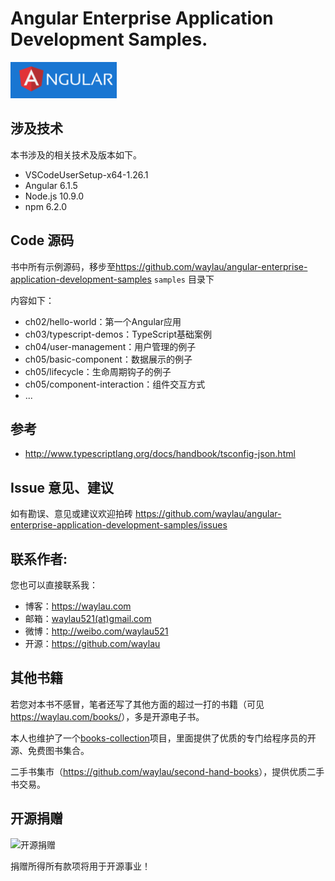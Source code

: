 # Angular Enterprise Application Development Samples.

![](images/angular-logo.png)


## 涉及技术

本书涉及的相关技术及版本如下。

* VSCodeUserSetup-x64-1.26.1
* Angular 6.1.5
* Node.js 10.9.0
* npm 6.2.0


## Code 源码

书中所有示例源码，移步至<https://github.com/waylau/angular-enterprise-application-development-samples>  `samples` 目录下

内容如下：

* ch02/hello-world：第一个Angular应用
* ch03/typescript-demos：TypeScript基础案例
* ch04/user-management：用户管理的例子
* ch05/basic-component：数据展示的例子
* ch05/lifecycle：生命周期钩子的例子
* ch05/component-interaction：组件交互方式
* ...

## 参考

* http://www.typescriptlang.org/docs/handbook/tsconfig-json.html

## Issue 意见、建议

如有勘误、意见或建议欢迎拍砖 <https://github.com/waylau/angular-enterprise-application-development-samples/issues>

## 联系作者:

您也可以直接联系我：

* 博客：https://waylau.com
* 邮箱：[waylau521(at)gmail.com](mailto:waylau521@gmail.com)
* 微博：http://weibo.com/waylau521
* 开源：https://github.com/waylau


## 其他书籍

若您对本书不感冒，笔者还写了其他方面的超过一打的书籍（可见<https://waylau.com/books/>），多是开源电子书。

本人也维护了一个[books-collection](https://github.com/waylau/books-collection)项目，里面提供了优质的专门给程序员的开源、免费图书集合。

二手书集市（<https://github.com/waylau/second-hand-books>），提供优质二手书交易。

## 开源捐赠


![开源捐赠](https://waylau.com/images/showmethemoney-sm.jpg)

捐赠所得所有款项将用于开源事业！